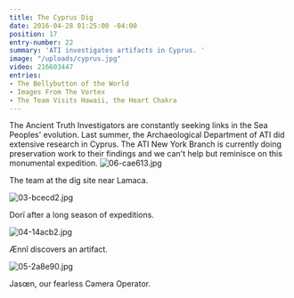 ```yaml
---
title: The Cyprus Dig
date: 2016-04-28 01:25:00 -04:00
position: 17
entry-number: 22
summary: 'ATI investigates artifacts in Cyprus. '
image: "/uploads/cyprus.jpg"
video: 216603447
entries:
- The Bellybutton of the World
- Images From The Vortex
- The Team Visits Hawaii, the Heart Chakra
---
```


The Ancient Truth Investigators are constantly seeking links in the Sea Peoples' evolution. Last summer, the Archaeological Department of ATI did extensive research in Cyprus. The ATI New York Branch is currently doing preservation work to their findings and we can't help but reminisce on this monumental expedition.
![06-cae613.jpg](/uploads/06-cae613.jpg)

The team at the dig site near Lamaca.

![03-bcecd2.jpg](/uploads/03-bcecd2.jpg)

Dorï after a long season of expeditions.

![04-14acb2.jpg](/uploads/04-14acb2.jpg)

Ænnî discovers an artifact.

![05-2a8e90.jpg](/uploads/05-2a8e90.jpg)

Jasœn, our fearless Camera Operator.
